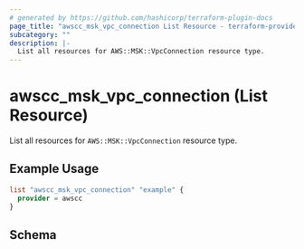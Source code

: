 ```yaml
---
# generated by https://github.com/hashicorp/terraform-plugin-docs
page_title: "awscc_msk_vpc_connection List Resource - terraform-provider-awscc"
subcategory: ""
description: |-
  List all resources for AWS::MSK::VpcConnection resource type.
---
```


# awscc_msk_vpc_connection (List Resource)

List all resources for `AWS::MSK::VpcConnection` resource type.

## Example Usage

```terraform
list "awscc_msk_vpc_connection" "example" {
  provider = awscc
}
```

<!-- schema generated by tfplugindocs -->
## Schema
